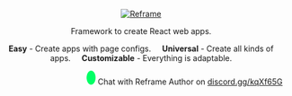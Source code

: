 [<p align="center"><img src="https://github.com/brillout/reframe/raw/master/docs/images/logo-with-title.svg?sanitize=true" width=450 height=94 style="max-width:100%;" alt="Reframe"/></p>](https://github.com/brillout/reframe)
<div><p align="center">
        Framework to create React web apps.
</p></div>
<div><p align="center">
    <b>Easy</b>
    -
    Create apps with page configs.
    &nbsp;&nbsp;&nbsp;
    <b>Universal</b>
    -
    Create all kinds of apps.
    &nbsp;&nbsp;&nbsp;
    <b>Customizable</b>
    -
    Everything is adaptable.
</p></div>
<div><p align="right">
    <img src="https://github.com/brillout/reframe/raw/master/docs/images/online-icon.svg?sanitize=true" width="16" height="25"> Chat with Reframe Author on <a href="https://discord.gg/kqXf65G">discord.gg/kqXf65G</a>
</p></div>
